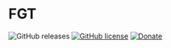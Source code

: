 # FGT

![GitHub releases](https://img.shields.io/github/v/release/juraj8/FGT-board)
[![GitHub license](https://img.shields.io/github/license/juraj8/FGT-board)](https://raw.githubusercontent.com/juraj8/FGT-board/main/LICENSE)
[![Donate](https://img.shields.io/badge/donate-PayPal-blue.svg)](https://paypal.me/JurajGiertl)




